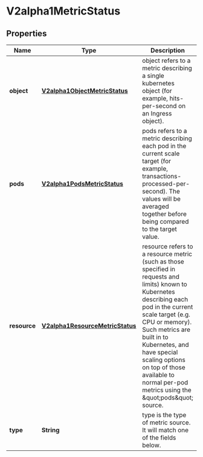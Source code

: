 
# V2alpha1MetricStatus

## Properties
Name | Type | Description | Notes
------------ | ------------- | ------------- | -------------
**object** | [**V2alpha1ObjectMetricStatus**](V2alpha1ObjectMetricStatus.md) | object refers to a metric describing a single kubernetes object (for example, hits-per-second on an Ingress object). |  [optional]
**pods** | [**V2alpha1PodsMetricStatus**](V2alpha1PodsMetricStatus.md) | pods refers to a metric describing each pod in the current scale target (for example, transactions-processed-per-second).  The values will be averaged together before being compared to the target value. |  [optional]
**resource** | [**V2alpha1ResourceMetricStatus**](V2alpha1ResourceMetricStatus.md) | resource refers to a resource metric (such as those specified in requests and limits) known to Kubernetes describing each pod in the current scale target (e.g. CPU or memory). Such metrics are built in to Kubernetes, and have special scaling options on top of those available to normal per-pod metrics using the \&quot;pods\&quot; source. |  [optional]
**type** | **String** | type is the type of metric source.  It will match one of the fields below. | 



